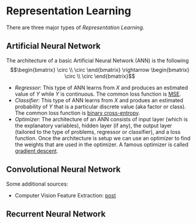 # Representation Learning

There are three major types of *Representation Learning*.

## Artificial Neural Network

The architecture of a basic Artificial Neural Network (ANN) is the following
$$\begin{bmatrix}
\circ \\
\circ
\end{bmatrix}
\rightarrow
\begin{bmatrix}
\circ \\
\circ
\end{bmatrix}$$

- *Regressor*: This type of ANN learns from $X$ and produces an estimated value of $Y$ while $Y$ is continuous. The common loss function is [MSE](https://towardsdatascience.com/https-medium-com-chayankathuria-regression-why-mean-square-error-a8cad2a1c96f).
- *Classifier*: This type of ANN learns from $X$ and produes an estimated probability of $Y$ that is a particular discrete value (aka factor or class). The common loss function is [binary cross-entropy](https://towardsdatascience.com/understanding-binary-cross-entropy-log-loss-a-visual-explanation-a3ac6025181a).
- *Optimizer*: The architecture of an ANN consists of input layer (which is the explanatory variables), hidden layer (if any), the output layer (tailored to the type of problems, regressor or classifier), and a loss function. Once the architecture is setup we can use an optimizer to find the weights that are used in the optimizer. A famous optimizer is called [gradient descent](https://towardsdatascience.com/gradient-descent-explained-9b953fc0d2c).

## Convolutional Neural Network

Some additional sources:
- Computer Vision Feature Extraction: [post](https://towardsdatascience.com/computer-vision-feature-extraction-101-on-medical-images-part-1-edge-detection-sharpening-42ab8ef0a7cd)

## Recurrent Neural Network
